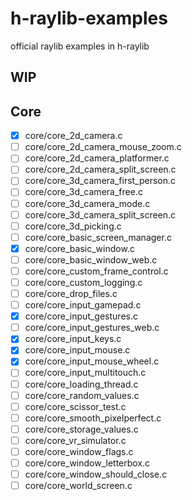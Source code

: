 # h-raylib-examples

official raylib examples in h-raylib

## WIP

## Core

- [x] core/core_2d_camera.c
- [ ] core/core_2d_camera_mouse_zoom.c
- [ ] core/core_2d_camera_platformer.c
- [ ] core/core_2d_camera_split_screen.c
- [ ] core/core_3d_camera_first_person.c
- [ ] core/core_3d_camera_free.c
- [ ] core/core_3d_camera_mode.c
- [ ] core/core_3d_camera_split_screen.c
- [ ] core/core_3d_picking.c
- [ ] core/core_basic_screen_manager.c
- [x] core/core_basic_window.c
- [ ] core/core_basic_window_web.c
- [ ] core/core_custom_frame_control.c
- [ ] core/core_custom_logging.c
- [ ] core/core_drop_files.c
- [ ] core/core_input_gamepad.c
- [x] core/core_input_gestures.c
- [ ] core/core_input_gestures_web.c
- [x] core/core_input_keys.c
- [x] core/core_input_mouse.c
- [x] core/core_input_mouse_wheel.c
- [ ] core/core_input_multitouch.c
- [ ] core/core_loading_thread.c
- [ ] core/core_random_values.c
- [ ] core/core_scissor_test.c
- [ ] core/core_smooth_pixelperfect.c
- [ ] core/core_storage_values.c
- [ ] core/core_vr_simulator.c
- [ ] core/core_window_flags.c
- [ ] core/core_window_letterbox.c
- [ ] core/core_window_should_close.c
- [ ] core/core_world_screen.c